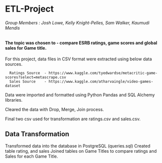 # ETL-Project
###### Group Members : Josh Lowe, Kelly Knight-Pelles, Sam Walker, Kaumudi Mendis


#### The topic was chosen to - compare ESRB ratings, game scores and global sales for Game title. 

For this project,  data files in CSV format were extracted using below data sources. 

      Ratings Source  - https://www.kaggle.com/tyedwardse/metacritic-game-scores?select=metascrape.csv
      Sales Source    - https://www.kaggle.com/atharvaingle/video-games-dataset



Data were imported and formatted using Python Pandas and SQL Alchemy libraries.

Cleared the data with Drop, Merge, Join process. 

Final two csv used for transformation are ratings.csv and sales.csv.

## Data Transformation


Transformed data into the database in PostgreSQL (queries.sql)
Created table rating, and sales 
Joined tables on Game Titles to compare ratings and Sales for each Game Title. 





